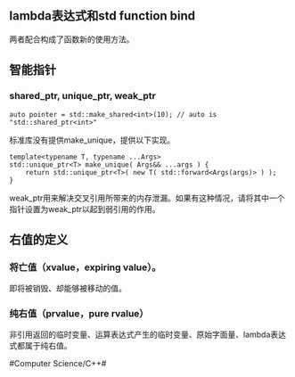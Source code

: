 ## lambda表达式和std function bind
两者配合构成了函数新的使用方法。

## 智能指针

### shared_ptr, unique_ptr, weak_ptr

```
auto pointer = std::make_shared<int>(10); // auto is "std::shared_ptr<int>"
```

标准库没有提供make_unique，提供以下实现。

```
template<typename T, typename ...Args>
std::unique_ptr<T> make_unique( Args&& ...args ) {
	return std::unique_ptr<T>( new T( std::forward<Args(args)> ) );
}
```
weak_ptr用来解决交叉引用所带来的内存泄漏。如果有这种情况，请将其中一个指针设置为weak_ptr以起到弱引用的作用。

## 右值的定义

### 将亡值（xvalue，expiring value）。
即将被销毁、却能够被移动的值。

### 纯右值（prvalue，pure rvalue）
非引用返回的临时变量、运算表达式产生的临时变量、原始字面量、lambda表达式都属于纯右值。

#Computer Science/C++#
